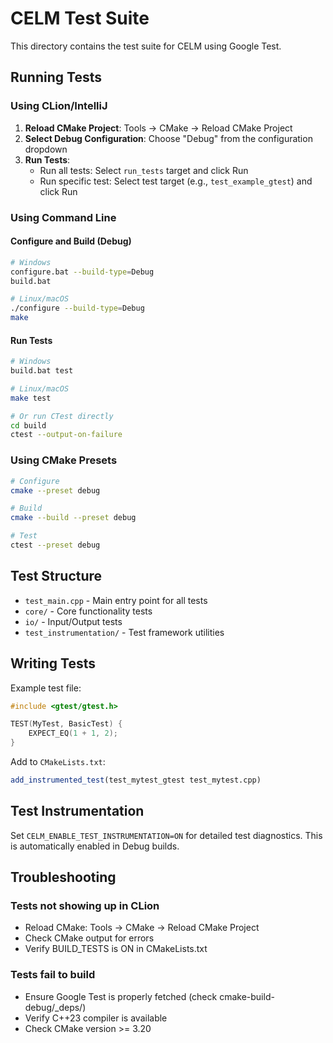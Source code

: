 # CELM Test Suite

This directory contains the test suite for CELM using Google Test.

## Running Tests

### Using CLion/IntelliJ

1. **Reload CMake Project**: Tools → CMake → Reload CMake Project
2. **Select Debug Configuration**: Choose "Debug" from the configuration dropdown
3. **Run Tests**:
   - Run all tests: Select `run_tests` target and click Run
   - Run specific test: Select test target (e.g., `test_example_gtest`) and click Run

### Using Command Line

#### Configure and Build (Debug)
```bash
# Windows
configure.bat --build-type=Debug
build.bat

# Linux/macOS
./configure --build-type=Debug
make
```

#### Run Tests
```bash
# Windows
build.bat test

# Linux/macOS
make test

# Or run CTest directly
cd build
ctest --output-on-failure
```

### Using CMake Presets

```bash
# Configure
cmake --preset debug

# Build
cmake --build --preset debug

# Test
ctest --preset debug
```

## Test Structure

- `test_main.cpp` - Main entry point for all tests
- `core/` - Core functionality tests
- `io/` - Input/Output tests
- `test_instrumentation/` - Test framework utilities

## Writing Tests

Example test file:

```cpp
#include <gtest/gtest.h>

TEST(MyTest, BasicTest) {
    EXPECT_EQ(1 + 1, 2);
}
```

Add to `CMakeLists.txt`:
```cmake
add_instrumented_test(test_mytest_gtest test_mytest.cpp)
```

## Test Instrumentation

Set `CELM_ENABLE_TEST_INSTRUMENTATION=ON` for detailed test diagnostics.
This is automatically enabled in Debug builds.

## Troubleshooting

### Tests not showing up in CLion
- Reload CMake: Tools → CMake → Reload CMake Project
- Check CMake output for errors
- Verify BUILD_TESTS is ON in CMakeLists.txt

### Tests fail to build
- Ensure Google Test is properly fetched (check cmake-build-debug/_deps/)
- Verify C++23 compiler is available
- Check CMake version >= 3.20
